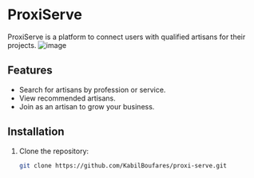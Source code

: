 # ProxiServe

ProxiServe is a platform to connect users with qualified artisans for their projects.
![image](https://github.com/user-attachments/assets/4fecff38-c5ea-4307-b92a-3c0984944f6d)


## Features

- Search for artisans by profession or service.
- View recommended artisans.
- Join as an artisan to grow your business.

## Installation

1. Clone the repository:
   ```bash
   git clone https://github.com/KabilBoufares/proxi-serve.git
